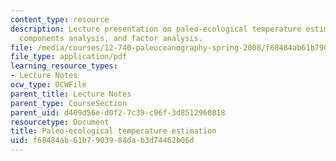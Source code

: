 ```yaml
---
content_type: resource
description: Lecture presentation on paleo-ecological temperature estimation, principle
  components analysis, and factor analysis.
file: /media/courses/12-740-paleoceanography-spring-2008/f68484ab61b7903984dab3d74462b06d_lec04_slide.pdf
file_type: application/pdf
learning_resource_types:
- Lecture Notes
ocw_type: OCWFile
parent_title: Lecture Notes
parent_type: CourseSection
parent_uid: d409d56e-d0f2-7c39-c96f-3d8512960818
resourcetype: Document
title: Paleo-ecological temperature estimation
uid: f68484ab-61b7-9039-84da-b3d74462b06d
---
```

